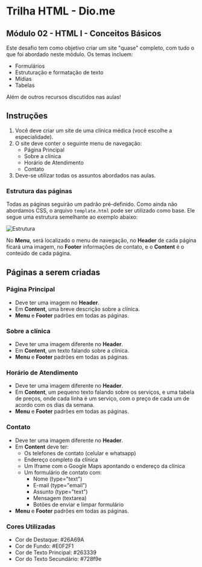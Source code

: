 
# Trilha HTML - Dio.me

## Módulo 02 - HTML I - Conceitos Básicos

Este desafio tem como objetivo criar um site "quase" completo, com tudo o que foi abordado neste módulo. Os temas incluem:

-   Formulários
-   Estruturação e formatação de texto
-   Mídias
-   Tabelas

Além de outros recursos discutidos nas aulas!

## Instruções

1.  Você deve criar um site de uma clínica médica (você escolhe a especialidade).
2.  O site deve conter o seguinte menu de navegação:
    -   Página Principal
    -   Sobre a clínica
    -   Horário de Atendimento
    -   Contato
3.  Deve-se utilizar todas os assuntos abordados nas aulas.

### Estrutura das páginas

Todas as páginas seguirão um padrão pré-definido. Como ainda não abordamos CSS, o arquivo `template.html` pode ser utilizado como base. Ele segue uma estrutura semelhante ao exemplo abaixo:

![Estrutura](https://i.stack.imgur.com/9jI6f.gif)

No **Menu**, será localizado o menu de navegação, no **Header** de cada página ficará uma imagem, no **Footer** informações de contato, e o **Content** é o conteúdo de cada página.

## Páginas a serem criadas

### Página Principal

-   Deve ter uma imagem no **Header**.
-   Em **Content**, uma breve descrição sobre a clínica.
-   **Menu** e **Footer** padrões em todas as páginas.

### Sobre a clínica

-   Deve ter uma imagem diferente no **Header**.
-   Em **Content**, um texto falando sobre a clínica.
-   **Menu** e **Footer** padrões em todas as páginas.

### Horário de Atendimento

-   Deve ter uma imagem diferente no **Header**.
-   Em **Content**, um pequeno texto falando sobre os serviços, e uma tabela de preços, onde cada linha é um serviço, com o preço de cada um de acordo com os dias da semana.
-   **Menu** e **Footer** padrões em todas as páginas.

### Contato

-   Deve ter uma imagem diferente no **Header**.
-   Em **Content** deve ter:
    -   Os telefones de contato (celular e whatsapp)
    -   Endereço completo da clínica
    -   Um Iframe com o Google Maps apontando o endereço da clínica
    -   Um formulário de contato com:
        -   Nome (type="text")
        -   E-mail (type="email")
        -   Assunto (type="text")
        -   Mensagem (textarea)
        -   Botões de enviar e limpar formulário
-   **Menu** e **Footer** padrões em todas as páginas.

### Cores Utilizadas

-   Cor de Destaque: #26A69A
-   Cor de Fundo: #E0F2F1
-   Cor de Texto Principal: #263339
-   Cor do Texto Secundário: #728f9e
